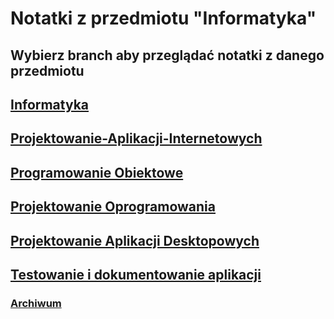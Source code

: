 # Notatki z przedmiotu "Informatyka"
## Wybierz branch aby przeglądać notatki z danego przedmiotu

## [Informatyka](https://github.com/Pawi1/t19/tree/informatyka)
## [Projektowanie-Aplikacji-Internetowych](https://github.com/Pawi1/t19/tree/projektowanie-aplikacji-internetowych)
## [Programowanie Obiektowe](https://github.com/Pawi1/t19/tree/programowanie-obiektowe)
## [Projektowanie Oprogramowania](https://github.com/Pawi1/t19/tree/projektowanie-oprogramowania)
## [Projektowanie Aplikacji Desktopowych](https://github.com/Pawi1/t19/tree/projektowanie-aplikacji-desktopowych)
## [Testowanie i dokumentowanie aplikacji](https://github.com/Pawi1/t19/tree/testowanie_i_dokumentowanie_aplikacji)
### [Archiwum](https://github.com/Pawi1/t19/tree/zarchiwizowane-z-1-klasy)
